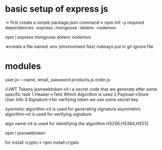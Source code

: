 basic setup of express js
==========================
-> first create a simple package.json
command-> npm init -y
required dependencies
-express
-mongoose
-dotenv
-nodemon

npm i express mongoose dotenv nodemon

=>create a file named .env (environment fies)->always put in git ignore file


modules
======
user.js---name, email, password
products.js
order.js


//JWT Tokens
jsonwebtoken->it i a secret code that we generate after some specific task
 1.Header->Tells Which Algorithm is used
 2.Payload->Store User Info
 3.Signature->for verifying token we use some secret key

 symmetic algorithm->it is used for generating signature
 asymmetric algorithm->it is used for verifying signature

 algo name->it is used for identifying the algorithm
 HS256,HS384,HS512

npm i jsonwebtoken

for install crypto-> npm install crypto





